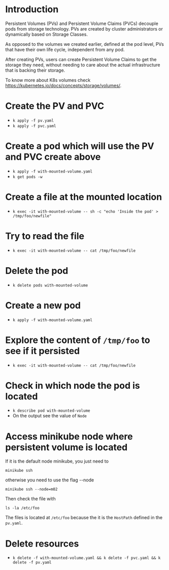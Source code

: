 # Introduction

Persistent Volumes (PVs) and Persistent Volume Claims (PVCs) decouple pods from storage technology. PVs are created by cluster administrators or dynamically based on Storage Classes.

As opposed to the volumes we created earlier, defined at the pod level, PVs that have their own life cycle, independent from any pod.

After creating PVs, users can create Persistent Volume Claims to get the storage they need, without needing to care about the actual infrastructure that is backing their storage.

To know more about K8s volumes check https://kubernetes.io/docs/concepts/storage/volumes/.


# Create the PV and PVC

- `k apply -f pv.yaml`
- `k apply -f pvc.yaml`

# Create a pod which will use the PV and PVC create above

- `k apply -f with-mounted-volume.yaml`
- `k get pods -w`

# Create a file at the mounted location

- `k exec -it with-mounted-volume -- sh -c "echo 'Inside the pod' > /tmp/foo/newfile"`

# Try to read the file

- `k exec -it with-mounted-volume -- cat /tmp/foo/newfile`

# Delete the pod

- `k delete pods with-mounted-volume`

# Create a new pod

- `k apply -f with-mounted-volume.yaml`

# Explore the content of `/tmp/foo`  to see if it persisted

- `k exec -it with-mounted-volume -- cat /tmp/foo/newfile`


# Check in which node the pod is located

- `k describe pod with-mounted-volume`
- On the output see the value of `Node`


# Access minikube node where persistent volume is located

If it is the default node minikube, you just need to

`minikube ssh`

otherwise you need to use the flag --node

`minikube ssh --node=m02`

Then check the file with

`ls -la /etc/foo`

The files is located at `/etc/foo` because the it is the `HostPath` defined in the `pv.yaml`.


# Delete resources

- `k delete -f with-mounted-volume.yaml && k delete -f pvc.yaml && k delete -f pv.yaml`